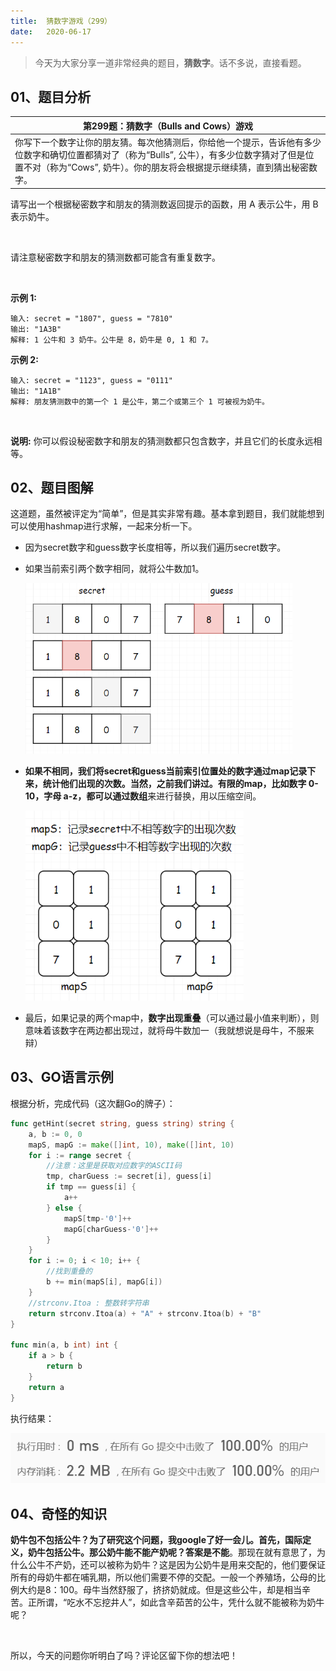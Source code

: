 ```yaml
---
title:	猜数字游戏（299）
date:	2020-06-17
---
```


>今天为大家分享一道非常经典的题目，**猜数字**。话不多说，直接看题。

## 01、题目分析

| 第299题：猜数字（Bulls and Cows）游戏                        |
| ------------------------------------------------------------ |
| 你写下一个数字让你的朋友猜。每次他猜测后，你给他一个提示，告诉他有多少位数字和确切位置都猜对了（称为“Bulls”, 公牛），有多少位数字猜对了但是位置不对（称为“Cows”, 奶牛）。你的朋友将会根据提示继续猜，直到猜出秘密数字。 |

请写出一个根据秘密数字和朋友的猜测数返回提示的函数，用 A 表示公牛，用 B 表示奶牛。

<br/>

请注意秘密数字和朋友的猜测数都可能含有重复数字。

<br/>

**示例 1:**

```
输入: secret = "1807", guess = "7810"
输出: "1A3B"
解释: 1 公牛和 3 奶牛。公牛是 8，奶牛是 0, 1 和 7。
```

**示例 2:**

```
输入: secret = "1123", guess = "0111"
输出: "1A1B"
解释: 朋友猜测数中的第一个 1 是公牛，第二个或第三个 1 可被视为奶牛。
```

<br/>

**说明:** 你可以假设秘密数字和朋友的猜测数都只包含数字，并且它们的长度永远相等。

## 02、题目图解

这道题，虽然被评定为“简单”，但是其实非常有趣。基本拿到题目，我们就能想到可以使用hashmap进行求解，一起来分析一下。

- 因为secret数字和guess数字长度相等，所以我们遍历secret数字。

- 如果当前索引两个数字相同，就将公牛数加1。

  <img src="./10/1.png" alt="PNG" style="zoom: 67%;" />

- **如果不相同，我们将secret和guess当前索引位置处的数字通过map记录下来，统计他们出现的次数。**当然，之前我们讲过。有限的map，比如数字 0-10，字母 a-z，都可以通过**数组**来进行替换，用以压缩空间。

  <img src="./10/2.jpg" alt="PNG" style="zoom: 80%;" />

- 最后，如果记录的两个map中，**数字出现重叠**（可以通过最小值来判断），则意味着该数字在两边都出现过，就将母牛数加一（我就想说是母牛，不服来辩）

## 03、GO语言示例

根据分析，完成代码（这次翻Go的牌子）：

```go
func getHint(secret string, guess string) string {
	a, b := 0, 0
	mapS, mapG := make([]int, 10), make([]int, 10)
	for i := range secret {
        //注意：这里是获取对应数字的ASCII码
		tmp, charGuess := secret[i], guess[i]
		if tmp == guess[i] {
			a++
		} else {
			mapS[tmp-'0']++
			mapG[charGuess-'0']++
		}
	}
	for i := 0; i < 10; i++ {
        //找到重叠的
		b += min(mapS[i], mapG[i])
	}
    //strconv.Itoa : 整数转字符串
	return strconv.Itoa(a) + "A" + strconv.Itoa(b) + "B"
}

func min(a, b int) int {
	if a > b {
		return b
	}
	return a
}
```

执行结果：

<img src="./10/3.jpg" alt="PNG" style="zoom: 80%;" />

## 04、奇怪的知识

**奶牛包不包括公牛？**为了研究这个问题，我google了好一会儿。首先，国际定义，**奶牛包括公牛**。那公奶牛能不能产奶呢？答案是**不能**。那现在就有意思了，为什么公牛不产奶，还可以被称为奶牛？这是因为公奶牛是用来交配的，他们要保证所有的母奶牛都在哺乳期，所以他们需要不停的交配。一般一个养殖场，公母的比例大约是8：100。母牛当然舒服了，挤挤奶就成。但是这些公牛，却是相当辛苦。正所谓，“吃水不忘挖井人”，如此含辛茹苦的公牛，凭什么就不能被称为奶牛呢？

<br/>

所以，今天的问题你听明白了吗？评论区留下你的想法吧！